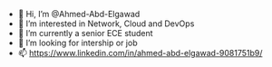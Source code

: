 - 👋 Hi, I’m @Ahmed-Abd-Elgawad
- 👀 I’m interested in Network, Cloud and DevOps
- 🌱 I’m currently a senior ECE student 
- 💞️ I’m looking for intership or job
- 📫 https://www.linkedin.com/in/ahmed-abd-elgawad-9081751b9/

<!---
Ahmed-Abd-El-gawad/Ahmed-Abd-El-gawad is a ✨ special ✨ repository because its `README.md` (this file) appears on your GitHub profile.
You can click the Preview link to take a look at your changes.
--->
